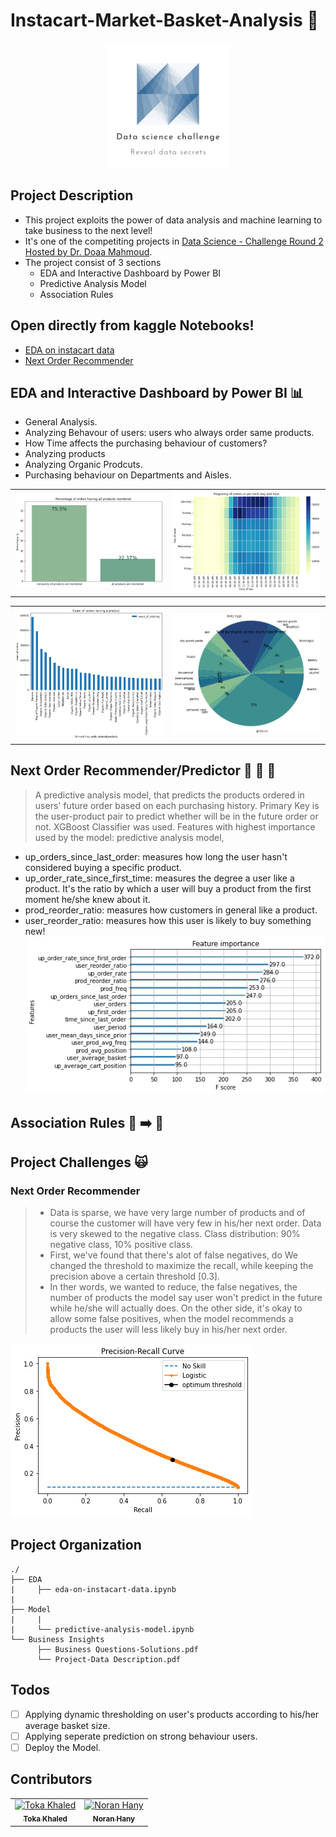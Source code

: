 # Instacart-Market-Basket-Analysis :shopping_cart:
<div align="center">
<img src="./images/challenge.jpg" alt="graph" width="200"/>
</div>

## Project Description 
- This project exploits the power of
data analysis and machine learning
to take business to the next level!
- It's one of the competiting projects in [Data Science - Challenge Round 2 Hosted by Dr. Doaa Mahmoud](https://www.linkedin.com/posts/doaa-mahmoud-abdel-aty-01b25b144_datascience-machinelearning-data-activity-6919216035816517632-R9Fl/?utm_source=linkedin_share&utm_medium=member_desktop_web). 
- The project consist of 3 sections
    - EDA and Interactive Dashboard by Power BI
    - Predictive Analysis Model
    - Association Rules

## Open directly from kaggle Notebooks!
- [EDA on instacart data](https://www.kaggle.com/code/nouranhany10/eda-on-instacart-data)
- [Next Order Recommender](https://www.kaggle.com/code/tokakhaled/insta-market-analysis/)

## EDA and Interactive Dashboard by Power BI :bar_chart:
- General Analysis.
- Analyzing Behavour of users: users who always order same products.
- How Time affects the purchasing behaviour of customers?
- Analyzing products
- Analyzing Organic Prodcuts.
- Purchasing behaviour on Departments and Aisles.
<table align="center">
  <tr>
    <td align="center">
      <img src="./images/general-analysis-eda.png" alt="graph" width="300">
    <br />
    </td>
    <td align="center">
    <img src="./images/time-heatmap-eda.png" alt="graph" width="300"/>
    <br />
    </td>
  </tr>
 </table>
 <table align="center">
  <tr>
    <td align="center">
      <img src="./images/analyzing-products.png" alt="graph" width="300"/>
    <br />
    </td>
    <td align="center">
    <img src="./images/department-analysis.png" alt="graph" width="300"/>
    <br />
    </td>
    
  </tr>
 </table>
    
## Next Order Recommender/Predictor :bread: :fries: :doughnut:
> A predictive analysis model, that predicts the products ordered in users' future order based on each purchasing history. Primary Key is the user-product pair to predict whether will be in the future order or not.
> XGBoost Classifier was used.
> Features with highest importance used by the model:
predictive analysis model, 
- up_orders_since_last_order: measures how long the user hasn't considered buying a specific product.
- up_order_rate_since_first_time: measures the degree a user like a product. It's the ratio by which a user will buy a product from the first moment he/she knew about it.
- prod_reorder_ratio: measures how customers in general like a product.
- user_reorder_ratio: measures how this user is likely to buy something new!
![Feature Importance](/images/feature-importance.png)


## Association Rules :banana: :arrow_right: :tomato:


## Project Challenges :scream_cat:
### Next Order Recommender
> * Data is sparse, we have very large number of products and of course the customer will have very few in his/her next order. Data is very skewed to the negative class. Class distribution: 90% negative class, 10% positive class. 
> * First, we've found that there's alot of false negatives, do We changed the threshold to maximize the recall, while keeping the precision above a certain threshold [0.3]. 
> * In ther words, we wanted to reduce, the false negatives, the number of products the model say user won't predict in the future while he/she will actually does. On the other side, it's okay to allow some false positives, when the model recommends a products the user will less likely buy in his/her next order.

![The PR-Curve](images/pr-curve.png)

## Project Organization
```
./
├── EDA
|     ├── eda-on-instacart-data.ipynb 
|         
├── Model
|     |                                              
|     └── predictive-analysis-model.ipynb 
└── Business Insights 
      ├── Business Questions-Solutions.pdf                                              
      └── Project-Data Description.pdf
```
## Todos
- [ ] Applying dynamic thresholding on user's products according to his/her average basket size.
- [ ] Applying seperate prediction on strong behaviour users.
- [ ] Deploy the Model.

## Contributors
<table align="center">
  <tr>
    <td align="center">
    <a href="https://github.com/tokakhaled" target="_black">
    <img src="https://avatars.githubusercontent.com/u/40439659?v=4" width="100px;" alt="Toka Khaled"/>
    <br />
    <sub><b>Toka Khaled</b></sub></a>
    </td>
    <td align="center">
    <a href="https://github.com/NouranHany" target="_black">
    <img src="https://avatars.githubusercontent.com/u/59095993?v=4" width="100px;" alt="Noran Hany"/>
    <br />
    <sub><b>Noran Hany</b></sub></a>
    </td>
  </tr>
 </table>
